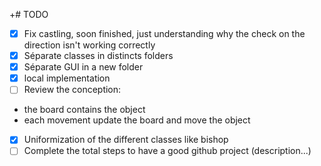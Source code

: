 +# TODO

- [x] Fix castling, soon finished, just understanding why the check on the direction isn't working correctly  
- [x] Séparate classes in distincts folders  
- [x] Séparate GUI in a new folder
- [x] local implementation
- [ ] Review the conception:  
- the board contains the object  
- each movement update the board and move the object  

- [x] Uniformization of the different classes like bishop  
- [ ] Complete the total steps to have a good github project (description...)  
